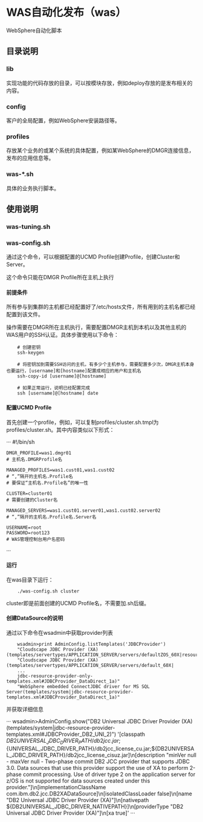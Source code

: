 
# WAS自动化发布（was）

WebSphere自动化脚本

## 目录说明

### lib

实现功能的代码存放的目录，可以按模块存放，例如deploy存放的是发布相关的内容。

### config

客户的全局配置，例如WebSphere安装路径等。

### profiles

存放某个业务的或某个系统的具体配置，例如某WebSphere的DMGR连接信息，发布的应用信息等。

### was-*.sh

具体的业务执行脚本。

## 使用说明

### was-tuning.sh



### was-config.sh

通过这个命令，可以根据配置的UCMD Profile创建Profile，创建Cluster和Server。

这个命令只能在DMGR Profile所在主机上执行

#### 前提条件

所有参与到集群的主机都已经配置好了/etc/hosts文件，所有用到的主机名都已经配置到该文件。

操作需要在DMGR所在主机执行，需要配置DMGR主机到本机以及其他主机的WAS用户的SSH认证。具体步骤使用以下命令：

```
    # 创建密钥
    ssh-keygen

    # 将密钥加到需要SSH访问的主机，有多少个主机参与，需要配置多少次，DMGR主机本身也要运行，[username]和[hostname]配置成相应的用户和主机名
    ssh-copy-id [username]@[hostname]

    # 如果正常运行，说明已经配置完成
    ssh [username]@[hostname] date
```

#### 配置UCMD Profile

首先创建一个profile，例如，可以复制profiles/cluster.sh.tmpl为profiles/cluster.sh。其中内容类似以下形式：


···
    #!/bin/sh

    DMGR_PROFILE=was1.dmgr01
    # 主机名.DMGRProfile名

    MANAGED_PROFILES=was1.cust01,was1.cust02
    # “,”隔开的主机名.Profile名
    # 要保证“主机名.Profile名”的唯一性

    CLUSTER=cluster01
    # 需要创建的Cluster名

    MANAGED_SERVERS=was1.cust01.server01,was1.cust02.server02
    # “,”隔开的主机名.Profile名.Server名

    USERNAME=root
    PASSWORD=root123
    # WAS管理控制台用户名密码
···


#### 运行

在was目录下运行：

```
    ./was-config.sh cluster
```

cluster即是前面创建的UCMD Profile名，不需要加.sh后缀。


#### 创建DataSource的说明

通过以下命令在wsadmin中获取provider列表

```
    wsadmin>print AdminConfig.listTemplates('JDBCProvider')
    "Cloudscape JDBC Provider (XA)(templates/servertypes/APPLICATION_SERVER/servers/defaultZOS_60X|resources.xml#builtin_jdbcprovider)"
    "Cloudscape JDBC Provider (XA)(templates/servertypes/APPLICATION_SERVER/servers/default_60X|
    ...
    jdbc-resource-provider-only-templates.xml#JDBCProvider_DataDirect_1a)"
    "WebSphere embedded ConnectJDBC driver for MS SQL Server(templates/system|jdbc-resource-provider-templates.xml#JDBCProvider_DataDirect_1a)"
```

并获取详细信息

···
    wsadmin>AdminConfig.show("DB2 Universal JDBC Driver Provider (XA)(templates/system|jdbc-resource-provider-templates.xml#JDBCProvider_DB2_UNI_2)")
    '[classpath ${DB2UNIVERSAL_JDBC_DRIVER_PATH}/db2jcc.jar;${UNIVERSAL_JDBC_DRIVER_PATH}/db2jcc_license_cu.jar;${DB2UNIVERSAL_JDBC_DRIVER_PATH}/db2jcc_license_cisuz.jar]\n[description "minVer null - maxVer null - Two-phase commit DB2 JCC provider that supports JDBC 3.0. Data sources that use this provider support the use of XA to perform 2-phase commit processing. Use of driver type 2 on the application server for z/OS is not supported for data sources created under this provider."]\n[implementationClassName com.ibm.db2.jcc.DB2XADataSource]\n[isolatedClassLoader false]\n[name "DB2 Universal JDBC Driver Provider (XA)"]\n[nativepath ${DB2UNIVERSAL_JDBC_DRIVER_NATIVEPATH}]\n[providerType "DB2 Universal JDBC Driver Provider (XA)"]\n[xa true]'
···